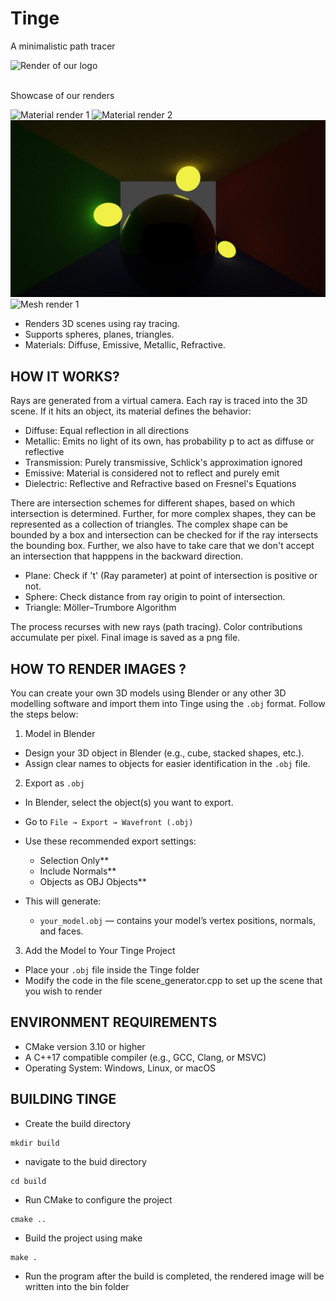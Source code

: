 
# Tinge
A minimalistic path tracer

<img alt="Render of our logo" src="./static/Tinge.png">
<br/><br/>

Showcase of our renders

<img alt="Material render 1" src="./showcase/test_5_10.png">
<img alt="Material render 2" src="./showcase/colour_box_1.png">
<img alt="Material render 3" src="./showcase/metal_ball.png">
<img alt="Mesh render 1" src="./showcase/teapot_dark.png">

* Renders 3D scenes using ray tracing.
* Supports spheres, planes, triangles.
* Materials: Diffuse, Emissive, Metallic, Refractive.

## HOW IT WORKS?

Rays are generated from a virtual camera. Each ray is traced into the 3D scene. If it hits an object, its material defines the behavior:

- Diffuse: Equal reflection in all directions 
- Metallic: Emits no light of its own, has probability p to act as diffuse or reflective
- Transmission: Purely transmissive, Schlick's approximation ignored 
- Emissive: Material is considered not to reflect and purely emit
- Dielectric: Reflective and Refractive based on Fresnel's Equations

There are intersection schemes for different shapes, based on which intersection is determined. Further, for more complex shapes, they can be represented as a collection of triangles. The complex shape can be bounded by a box and intersection can be checked for if the ray intersects the bounding box. Further, we also have to take care that we don't accept an intersection that happpens in the backward direction. 

- Plane: Check if 't' (Ray parameter) at point of intersection is positive or not.
- Sphere: Check distance from ray origin to point of intersection.
- Triangle: Möller–Trumbore Algorithm 

The process recurses with new rays (path tracing).
Color contributions accumulate per pixel.
Final image is saved as a png file.


## HOW TO RENDER IMAGES ?

You can create your own 3D models using Blender or any other 3D modelling software and import them into Tinge using the `.obj` format. Follow the steps below:

1. Model in Blender

- Design your 3D object in Blender (e.g., cube, stacked shapes, etc.).
- Assign clear names to objects for easier identification in the `.obj` file.

2. Export as `.obj`

- In Blender, select the object(s) you want to export.
- Go to `File → Export → Wavefront (.obj)`
- Use these recommended export settings:
   - Selection Only** 
   - Include Normals**
   - Objects as OBJ Objects**

- This will generate:
   - `your_model.obj` — contains your model’s vertex positions, normals, and faces.

3. Add the Model to Your Tinge Project

- Place your `.obj` file inside the Tinge folder
- Modify the code in the file scene_generator.cpp to set up the scene that you wish to render


## ENVIRONMENT REQUIREMENTS

- CMake version 3.10 or higher
- A C++17 compatible compiler (e.g., GCC, Clang, or MSVC)
- Operating System: Windows, Linux, or macOS

## BUILDING TINGE

* Create the build directory
```
mkdir build
```

* navigate to the buid directory
```
cd build
```

* Run CMake to configure the project
```
cmake ..
```

* Build the project using make
```
make .
```

* Run the program after the build is completed, the rendered image will be written into the bin folder
